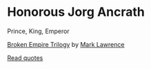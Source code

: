 # Honorous Jorg Ancrath
Prince, King, Emperor

[Broken Empire Trilogy](https://www.amazon.com/Prince-Thorns-Broken-Empire-Lawrence/dp/1937007685) by [Mark Lawrence](http://www.marklawrence.buzz/)

[Read quotes](http://josephjguerra.com/jorg-ancrath-quotes)
